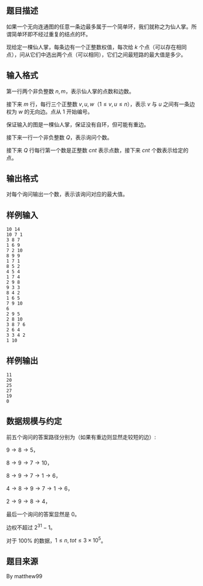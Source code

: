 ## 题目描述

如果一个无向连通图的任意一条边最多属于一个简单环，我们就称之为仙人掌。所谓简单环即不经过重复的结点的环。

现给定一棵仙人掌，每条边有一个正整数权值，每次给 $k$ 个点（可以存在相同点），问从它们中选出两个点（可以相同），它们之间最短路的最大值是多少。

## 输入格式

第一行两个非负整数 $n, m$，表示仙人掌的点数和边数。

接下来 $m$ 行，每行三个正整数 $v,u,w$（$1 \le v,u \le n$），表示 $v$ 与 $u$ 之间有一条边权为 $w$ 的无向边。点从 $1$ 开始编号。

保证输入的图是一棵仙人掌，保证没有自环，但可能有重边。

接下来一行一个非负整数 $Q$，表示询问个数。

接下来 $Q$ 行每行第一个数是正整数 $cnt$ 表示点数，接下来 $cnt$ 个数表示给定的点。

## 输出格式

对每个询问输出一个数，表示该询问对应的最大值。

## 样例输入
```plain
10 14
10 7 1
3 8 7
1 6 9
7 2 10
8 9 9
1 7 1
8 5 2
4 5 4
1 7 4
2 9 8
9 3 3
8 4 2
1 6 5
7 9 10
6
2 9 5
2 8 10
3 8 7 6
2 6 4
3 3 4 2
1 10
```
## 样例输出
```plain
11
20
25
27
19
0
```

## 数据规模与约定

前五个询问的答案路径分别为（如果有重边则显然走较短的边）:

$9 \rightarrow 8 \rightarrow 5$，

$8 \rightarrow 9 \rightarrow 7 \rightarrow 10$，

$8 \rightarrow 9 \rightarrow 7 \rightarrow 1 \rightarrow 6$，

$4 \rightarrow 8 \rightarrow 9 \rightarrow 7 \rightarrow 1 \rightarrow 6$，

$2 \rightarrow 9 \rightarrow 8 \rightarrow 4$，

最后一个询问的答案显然是 $0$。

边权不超过 $2^{31}−1$。

对于 $100\%$ 的数据，$1 \le n,tot \le 3 \times 10 ^ 5$。

## 题目来源

By matthew99